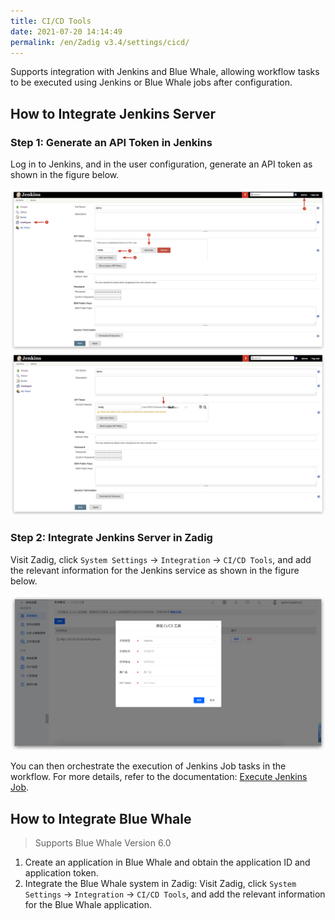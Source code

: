 ```yaml
---
title: CI/CD Tools
date: 2021-07-20 14:14:49
permalink: /en/Zadig v3.4/settings/cicd/
---
```


Supports integration with Jenkins and Blue Whale, allowing workflow tasks to be executed using Jenkins or Blue Whale jobs after configuration.

## How to Integrate Jenkins Server

### Step 1: Generate an API Token in Jenkins

Log in to Jenkins, and in the user configuration, generate an API token as shown in the figure below.

![api-token](../../../_images/generate_jenkins_token_1.png)
![api-token](../../../_images/generate_jenkins_token_2.png)

### Step 2: Integrate Jenkins Server in Zadig

Visit Zadig, click `System Settings` -> `Integration` -> `CI/CD Tools`, and add the relevant information for the Jenkins service as shown in the figure below.

![add-jenkins-server](../../../_images/add_jenkins_server_300.png)

You can then orchestrate the execution of Jenkins Job tasks in the workflow. For more details, refer to the documentation: [Execute Jenkins Job](/en/Zadig%20v3.4/project/workflow-jobs/#ci-cd).

## How to Integrate Blue Whale

> Supports Blue Whale Version 6.0

1. Create an application in Blue Whale and obtain the application ID and application token.
2. Integrate the Blue Whale system in Zadig: Visit Zadig, click `System Settings` -> `Integration` -> `CI/CD Tools`, and add the relevant information for the Blue Whale application.